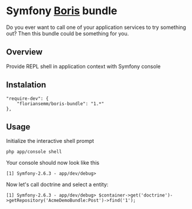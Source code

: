 Symfony [Boris](https://github.com/d11wtq/boris) bundle
============

Do you ever want to call one of your application services to try something out? Then this bundle could be something for you.

Overview
-----------
Provide REPL shell in application context with Symfony console


Instalation
-----------

    "require-dev": {
        "floriansemm/boris-bundle": "1.*"
    },

Usage
-----------

Initialize the interactive shell prompt

    php app/console shell

Your console should now look like this

    [1] Symfony-2.6.3 - app/dev/debug>
   
Now let's call doctrine and select a entity:

    [1] Symfony-2.6.3 - app/dev/debug> $container->get('doctrine')->getRepository('AcmeDemoBundle:Post')->find('1');

